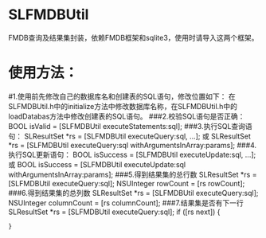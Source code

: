 SLFMDBUtil
==========
FMDB查询及结果集封装，依赖FMDB框架和sqlite3，使用时请导入这两个框架。
    
使用方法：
==========
#1.使用前先修改自己的数据库名和创建表的SQL语句，修改位置如下：
    在SLFMDBUtil.h中的initialize方法中修改数据库名称，在SLFMDBUtil.h中的loadDatabas方法中修改创建表的SQL语句。
###2.校验SQL语句是否正确：
    BOOL isValid = [SLFMDBUtil executeStatements:sql];
###3.执行SQL查询语句：
    SLResultSet *rs = [SLFMDBUtil executeQuery:sql, ...];
    或
    SLResultSet *rs = [SLFMDBUtil executeQuery:sql withArgumentsInArray:params];
###4.执行SQL更新语句：
    BOOL isSuccess = [SLFMDBUtil executeUpdate:sql, ...];
    或
    BOOL isSuccess = [SLFMDBUtil executeUpdate:sql withArgumentsInArray:params];
###5.得到结果集的总行数
    SLResultSet *rs = [SLFMDBUtil executeQuery:sql];
    NSUInteger rowCount = [rs rowCount];
###6.得到结果集的总列数
    SLResultSet *rs = [SLFMDBUtil executeQuery:sql];
    NSUInteger columnCount = [rs columnCount];
###7.结果集是否有下一行
    SLResultSet *rs = [SLFMDBUtil executeQuery:sql];
    if ([rs next]) {
        
    }
